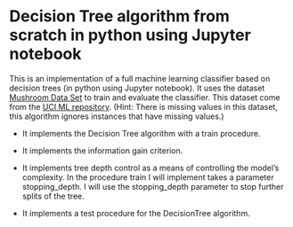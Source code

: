 # Decision Tree algorithm from scratch in python using Jupyter notebook

This is an implementation of a full machine learning classifier based on decision trees (in python using Jupyter notebook). It uses the dataset [Mushroom Data Set](https://archive.ics.uci.edu/ml/datasets/Mushroom) to train and evaluate the classifier. This dataset come from the [UCI ML repository](https://archive.ics.uci.edu/ml/index.php). (Hint: There is missing values in this dataset, this algorithm ignores instances that have missing values.)

* It implements the Decision Tree algorithm with a train procedure. 

* It implements the information gain criterion.

* It implements tree depth control as a means of controlling the model’s complexity. In the procedure train I will implement takes a parameter stopping_depth. I will use the stopping_depth parameter to stop further splits of the tree. 

* It implements  a test procedure for the DecisionTree algorithm.
